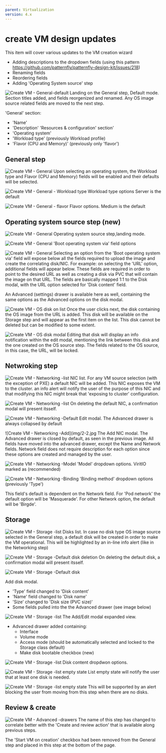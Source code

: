 ```yaml
---
parent: Virtualization
version: 4.x
---
```


# create VM design updates

This item will cover various updates to the VM creation wizard
- Adding descriptions to the dropdown fields (using this pattern https://github.com/patternfly/patternfly-design-kit/issues/218)
- Renaming fields
- Reordering fields
- Adding 'Operating System source' step


![Create VM - General-default](img/1-0.jpg)
Landing on the General step, Default mode.
Section titles added, and fields reorgenized and renamed.
Any OS image source related fields are moved to the next step.

'General' section:
- 'Name'
- 'Description'
'Resources & configuration' section'
- 'Operating system'
- 'Workload type' (previously Workload profile)
- 'Flavor (CPU and Memory)' (previously only 'flavor')


## General step

![Create VM - General](img/1-1.jpg)
Upon selecting an operating system, the Workload type and Flavor (CPU and Memory) fields will be enabled and their defaults will be selected.

![Create VM - General - Workload type](img/1-1-1.jpg)
Workload type options
Server is the default

![Create VM - General - flavor](img/1-1-2.jpg)
Flavor options.
Medium is the default

## Operating system source step (new)

![Create VM - General](img/1-2.jpg)
Operating system source step,landing mode.

![Create VM - General](img/1-2-1.jpg)
'Boot operating system via' field options

![Create VM - General](img/1-2-2.jpg)
Selecting an option from the 'Boot operating system via' field will expose below all the fields required to upload the image and create the correlating disk/NIC.
For example: on selecting the 'URL' option, additional fields will appear below.
These fields are required in order to point to the desired URL as well as creating a disk via PVC that will contain the image on that URL.
The fields are basically mapped 1:1 to the Disk modal, with the URL option selected for 'Disk content' field.

An Advanced (settings) drawer is available here as well, containing the same options as the Advanced options on the disk modal.

![Create VM - OS disk on list](img/1-3.jpg)
Once the user clicks next, the disk containing the OS image from the URL is added. This disk will be available on the Storage step and will appear as the first item on the list.
This disk cannot be deleted but can be modified to some extent.

![Create VM - OS disk modal](img/1-3-1.jpg)
Editing that disk will display an info notification within the edit modal, mentioning the link between this disk and the one created on the OS source step.
The fields related to the OS source, in this case, the URL, will be locked.

## Netwroking step

![Create VM - Networking -list](img/2-0.jpg)
NIC list.
For any VM source selection (with the exception of PXE) a default NIC will be added.
This NIC exposes the VM to the cluster.
an info alert will notify the user of the purpose of this NIC and that modifying this NIC might break that 'exposing to cluster' configuration.

![Create VM - Networking -list](img/2-5.jpg)
On deleting the default NIC, a confirmation modal will present itsself.

![Create VM - Networking -Default](img/2-1.jpg)
Edit modal.
The Advanced drawer is always collapsed by default

![Create VM - Networking -Add](img/2-2.jpg
The Add NIC modal.
The Advanced drawer is closed by default, as seen in the previous image.
All fields have moved into the advanced drawer, except the Name and Network fields.
Network field does not require description for each option since these options are created and managed by the user.

![Create VM - Networking -Model](img/2-3.jpg)
'Model' dropdown options.
ViritIO marked as (recommended)

![Create VM - Networking -Binding](img/2-4.jpg)
'Binding method' dropdown options (previously 'Type')

This field's default is dependent on the Network field.
For 'Pod network' the default option will be 'Masquerade'.
For other Network option, the default will be 'Birgde'.

## Storage

![Create VM - Storage -list](img/3-0.jpg)
Disks list.
In case no disk type OS image source selected in the General step, a default disk will be created in order to make the VM operational.
This will be highlighted by an in-line info alert (like in the Networking step)

![Create VM - Storage -Default disk deletion](img/3-4.jpg)
On deleting the default disk, a confirmation modal will present itsself.


![Create VM - Storage -Default disk](img/3-0-0.jpg)

Add disk modal.
- 'Type' field changed to 'Disk content'
- 'Name' field changed to 'Disk name'
- 'Size' changed to 'Disk size (PVC size)'
- Some fields pulled into the the Advanced drawer (see image below)

![Create VM - Storage -list](img/3-1.jpg)
The Add/Edit modal expanded view.
- Advanced drawer added containing:
    - Interface
    - Volume mode
    - Access mode (should be automatically selected and locked to the Storage class default)
    - Make disk bootable checkbox (new)

![Create VM - Storage -list](img/3-2.jpg)
Disk content dropdwon options.

![Create VM - Storage -list empty state](img/3-3.jpg)
List empty state will notify the user that at least one disk is needed.

![Create VM - Storage -list empty state](img/3-5.jpg)
This will be supported by an alert blocking the user from moving from this step when there are no disks.

## Review & create

 ![Create VM - Advanced -drawers](img/5-0.jpg)
The name of this step has changed to correlate better with the 'Create and review action' that is available along previous steps.

The 'Start VM on creation' checkbox had been removed from the General step and placed in this step at the bottom of the page.
